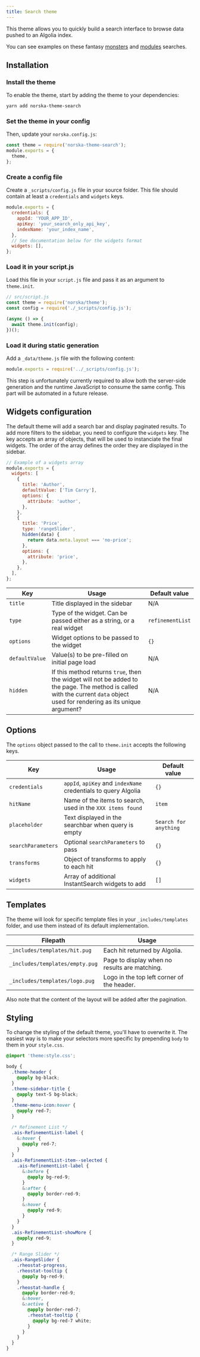 ```yaml
---
title: Search theme
---
```


This theme allows you to quickly build a search interface to browse data pushed
to an Algolia index.

You can see examples on these fantasy [monsters][1] and [modules][2] searches.

## Installation

### Install the theme

To enable the theme, start by adding the theme to your dependencies:

```sh
yarn add norska-theme-search
```

### Set the theme in your config

Then, update your `norska.config.js`:

```js
const theme = require('norska-theme-search');
module.exports = {
  theme,
};
```

### Create a config file

Create a `_scripts/config.js` file in your source folder. This file should
contain at least a `credentials` and `widgets` keys.

```js
module.exports = {
  credentials: {
    appId: 'YOUR_APP_ID',
    apiKey: 'your_search_only_api_key',
    indexName: 'your_index_name',
  },
  // See documentation below for the widgets format
  widgets: [],
};
```

### Load it in your script.js

Load this file in your `script.js` file and pass it as an argument to
`theme.init`.

```js
// src/script.js
const theme = require('norska/theme');
const config = require('./_scripts/config.js');

(async () => {
  await theme.init(config);
})();
```

### Load it during static generation

Add a `_data/theme.js` file with the following content:

```js
module.exports = require('../_scripts/config.js');
```

This step is unfortunately currently required to allow both the server-side
generation and the runtime JavaScript to consume the same config. This part will
be automated in a future release.

## Widgets configuration

The default theme will add a search bar and display paginated results. To add
more filters to the sidebar, you need to configure the `widgets` key. The key
accepts an array of objects, that will be used to instanciate the final widgets.
The order of the array defines the order they are displayed in the sidebar.

```js
// Example of a widgets array
module.exports = {
  widgets: [
    {
      title: 'Author',
      defaultValue: ['Tim Carry'],
      options: {
        attribute: 'author',
      },
    },
    {
      title: 'Price',
      type: 'rangeSlider',
      hidden(data) {
        return data.meta.layout === 'no-price';
      },
      options: {
        attribute: 'price',
      },
    },
  ],
};
```

| Key            | Usage                                                                                                                                                                        | Default value    |
| -------------- | ---------------------------------------------------------------------------------------------------------------------------------------------------------------------------- | ---------------- |
| `title`        | Title displayed in the sidebar                                                                                                                                               | N/A              |
| `type`         | Type of the widget. Can be passed either as a string, or a real widget                                                                                                       | `refinementList` |
| `options`      | Widget options to be passed to the widget                                                                                                                                    | `{}`             |
| `defaultValue` | Value(s) to be pre-filled on initial page load                                                                                                                               | N/A              |
| `hidden`       | If this method returns `true`, then the widget will not be added to the page. The method is called with the current `data` object used for rendering as its unique argument? | N/A              |

## Options

The `options` object passed to the call to `theme.init` accepts the following
keys.

| Key                | Usage                                                          | Default value         |
| ------------------ | -------------------------------------------------------------- | --------------------- |
| `credentials`      | `appId`, `apiKey` and `indexName` credentials to query Algolia | `{}`                  |
| `hitName`          | Name of the items to search, used in the `XXX items found`     | `item`                |
| `placeholder`      | Text displayed in the searchbar when query is empty            | `Search for anything` |
| `searchParameters` | Optional `searchParameters` to pass                            | `{}`                  |
| `transforms`       | Object of transforms to apply to each hit                      | `{}`                  |
| `widgets`          | Array of additional InstantSearch widgets to add               | `[]`                  |

## Templates

The theme will look for specific template files in your `_includes/templates`
folder, and use them instead of its default implementation.

| Filepath                        | Usage                                         |
| ------------------------------- | --------------------------------------------- |
| `_includes/templates/hit.pug`   | Each hit returned by Algolia.                 |
| `_includes/templates/empty.pug` | Page to display when no results are matching. |
| `_includes/templates/logo.pug`  | Logo in the top left corner of the header.    |

Also note that the content of the layout will be added after the pagination.

## Styling

To change the styling of the default theme, you'll have to overwrite it. The
easiest way is to make your selectors more specific by prepending `body` to
them in your `style.css`.

```scss
@import 'theme:style.css';

body {
  .theme-header {
    @apply bg-black;
  }
  .theme-sidebar-title {
    @apply text-5 bg-black;
  }
  .theme-menu-icon:hover {
    @apply red-7;
  }

  /* Refinement List */
  .ais-RefinementList-label {
    &:hover {
      @apply red-7;
    }
  }
  .ais-RefinementList-item--selected {
    .ais-RefinementList-label {
      &:before {
        @apply bg-red-9;
      }
      &:after {
        @apply border-red-9;
      }
      &:hover {
        @apply red-9;
      }
    }
  }
  .ais-RefinementList-showMore {
    @apply red-9;
  }

  /* Range Slider */
  .ais-RangeSlider {
    .rheostat-progress,
    .rheostat-tooltip {
      @apply bg-red-9;
    }
    .rheostat-handle {
      @apply border-red-9;
      &:hover,
      &:active {
        @apply border-red-7;
        .rheostat-tooltip {
          @apply bg-red-7 white;
        }
      }
    }
  }
}
```

[1]: https://gamemaster.pixelastic.com/monsters/dnd/
[2]: https://gamemaster.pixelastic.com/society/
